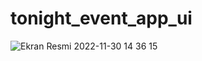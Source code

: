 # tonight_event_app_ui

![Ekran Resmi 2022-11-30 14 36 15](https://user-images.githubusercontent.com/45063194/204786308-9c8680aa-68b3-41d0-a2cd-60f2829cfff7.png)

